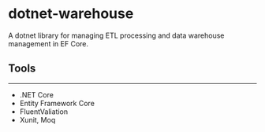 # dotnet-warehouse

A dotnet library for managing ETL processing and data warehouse management in EF Core.

## Tools
---
- .NET Core
- Entity Framework Core
- FluentValiation
- Xunit, Moq
